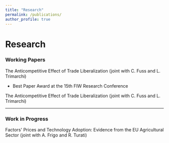 ```yaml
---
title: "Research"
permalink: /publications/
author_profile: true
---
```


# Research

### Working Papers
The Anticompetitive Effect of Trade Liberalization (joint with C. Fuss and L. Trimarchi)
- Best Paper Award at the 15th FIW Research Conference

The Anticompetitive Effect of Trade Liberalization (joint with C. Fuss and L. Trimarchi)

---

### Work in Progress
Factors' Prices and Technology Adoption: Evidence from the EU Agricultural Sector (joint with A. Frigo and R. Turati)
